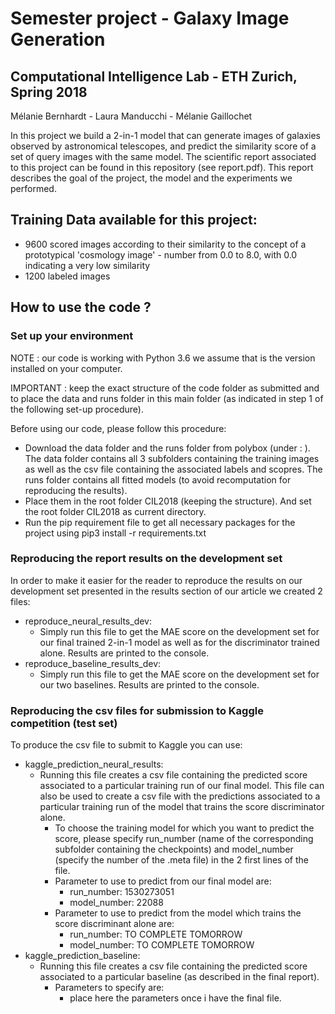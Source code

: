 # Semester project - Galaxy Image Generation 
## Computational Intelligence Lab - ETH Zurich, Spring 2018
Mélanie Bernhardt - Laura Manducchi - Mélanie Gaillochet

In this project we build a 2-in-1 model that can generate images of galaxies observed by astronomical telescopes, and predict the similarity score of a set of query images with the same model.
The scientific report associated to this project can be found in this repository (see report.pdf). This report describes the goal of the project, the model and the experiments we performed.

## Training Data available for this project: <br/>
* 9600 scored images according to their similarity to the concept of a prototypical 'cosmology image' - number from 0.0 to 8.0, with 0.0 indicating a very low similarity <br/>
* 1200 labeled images

## How to use the code ?
### Set up your environment
NOTE : our code is working with Python 3.6 we assume that is the version installed on your computer.

IMPORTANT : keep the exact structure of the code folder as submitted and to place the data and runs folder in this main folder (as indicated in step 1 of the following set-up procedure).

Before using our code, please follow this procedure:
* Download the data folder and the runs folder from polybox (under : ). The data folder contains all 3 subfolders containing the training images as well as the csv file containing the associated labels and scopres. The runs folder contains all fitted models (to avoid recomputation for reproducing the results).
* Place them in the root folder CIL2018 (keeping the structure). And set the root folder CIL2018 as current directory.
* Run the pip requirement file to get all necessary packages for the project using pip3 install -r requirements.txt

### Reproducing the report results on the development set
In order to make it easier for the reader to reproduce the results on our development set presented in the results section of our article we created 2 files: 
 * reproduce_neural_results_dev: 
    - Simply run this file to get the MAE score on the development set for our final trained 2-in-1 model as well as for the discriminator trained alone. Results are printed to the console.
 * reproduce_baseline_results_dev:
    - Simply run this file to get the MAE score on the development set for our two baselines. Results are printed to the        console.
 
 ### Reproducing the csv files for submission to Kaggle competition (test set)
 To produce the csv file to submit to Kaggle you can use:
 * kaggle_prediction_neural_results: 
    - Running this file creates a csv file containing the predicted score associated to a particular training run of our final                  model. This file can also be used to create a csv file with the predictions associated to a particular training run of the model that trains the score discriminator alone. 
        * To choose the training model for which you want to predict the score, please specify run_number (name of the corresponding subfolder containing the checkpoints) and model_number (specify the number of the .meta file) in the 2 first lines of the file. 
        * Parameter to use to predict from our final model are:
            - run_number: 1530273051
            - model_number: 22088
        * Parameter to use to predict from the model which trains the score discriminant alone are:
            - run_number: TO COMPLETE TOMORROW
            - model_number: TO COMPLETE TOMORROW  
 * kaggle_prediction_baseline:
    - Running this file creates a csv file containing the predicted score associated to a particular baseline (as described in the final report).
       * Parameters to specify are:
            - place here the parameters once i have the final file.
